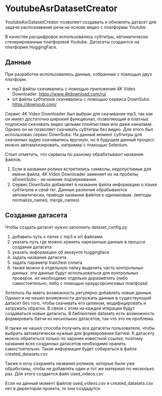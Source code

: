 # YoutubeAsrDatasetCreator

YoutubeAsrDatasetCreator позволяет создавать и обновлять датасет для задачи распознавания речи на основе видео 
с платформы Youtube. 

В качестве расшифровок использовались субтитры, автоматически сгенерированные платформой Youtube.
Датасеты создаются на платформе HuggingFace.


## Данные
При разработке использовались данные, собранные с помощью двух платформ.
* mp3 файлы скачивались с помощью приложения 4K Video Downloader: https://www.4kdownload.com/ru/
* srt файлы субтитров скачивались с помощью сервиса DownSubs: https://downsub.com/

Сервис 4K Video Downloader был выбран для скачивания mp3, так как он имеет достаточно широкий функционал, позволяющий
в платных подписках скачивать видео целыми плейлистами или даже каналами. Однако он не позволяет скачивать субтитры без
видео. Для этого был использован сервис DownSubs. На данный момент субтитры для скачанных аудио скачивались вручную, но
в будущем данный процесс можно автоматизировать, например с помощью Selenium.

Стоит отметить, что сервисы по разному обрабатывают названия файлов.
1) Если в названии ролика встретились символы, недопустимые для имени файла, 4K Video Downloader заменяет их на пробелы,
 аDownSubs - на нижние подчеркивания.
2) Сервис DownSubs добавляет в название файла информацию о языке субтитров и свой тег.
Данные различия обрабываются автоматически, приводя названия файлов к одинаковым. (методы normalize_names, merge_names)

## Создание датасета
Чтобы создать датасет нужно заполнить dataset_config.py
1) добавить путь к папке с mp3 и srt файлами
2) указать путь где можно хранить нарезанные данные в процссе создания датасета
3) указать информацию об аккаунте huggingface
4) задать название датасета
5) задать параметр train/test сплита
6) также можно в отдельную папку выделить часть контрольных данных. эти данные будут 
использоваться для контрольных проверок. их необходимо отдельно доразметить (либо самостоятельно, либо с помощью краудсорсинговых платформ)

Хотелось бы иметь возможность регулярно добавлять новые данные. Однако я не нашел возможности догружать 
данные в существующий датасет без того, чтобы скачивать его целиком, модифицировать и загружать обратно. 
В связи с этим на каждой итерации будут создаваться новые датасеты. В библиотеке 
datasets есть возможность формировать батчи из нескольких датасетов, так что это не проблема.

Я также не нашел способа получить все датасеты пользователя, чтобы выбрать автоматически нужные для формирования батчей. 
К датасету можно обратиться только по заранее известной ссылке, поэтому названия всех созданных датасетов необходимо хранить
самостоятельно. Такая информация будет собираться в файле created_datasets.csv

Также я хочу сохранять названия роликов, которые были уже обработаны, чтобы не добавлять один и тот же материал по 
несколько раз. Для этого создается файл used_videos.csv

Если на данный момент файлов used_videos.csv и created_datasets.csv нет в директории проекта, то они создадутся.

